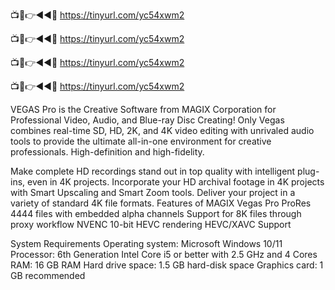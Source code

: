 📺📱👉◄◄🔴 https://tinyurl.com/yc54xwm2

📺📱👉◄◄🔴 https://tinyurl.com/yc54xwm2

📺📱👉◄◄🔴 https://tinyurl.com/yc54xwm2

📺📱👉◄◄🔴 https://tinyurl.com/yc54xwm2

VEGAS Pro is the Creative Software from MAGIX Corporation for Professional Video, Audio, and Blue-ray Disc Creating! Only Vegas combines real-time SD, HD, 2K, and 4K video editing with unrivaled audio tools to provide the ultimate all-in-one environment for creative professionals. High-definition and high-fidelity.

Make complete HD recordings stand out in top quality with intelligent plug-ins, even in 4K projects. Incorporate your HD archival footage in 4K projects with Smart Upscaling and Smart Zoom tools. Deliver your project in a variety of standard 4K file formats. Features of MAGIX Vegas Pro ProRes 4444 files with embedded alpha channels Support for 8K files through proxy workflow NVENC 10-bit HEVC rendering HEVC/XAVC Support

System Requirements Operating system: Microsoft Windows 10/11 Processor: 6th Generation Intel Core i5 or better with 2.5 GHz and 4 Cores RAM: 16 GB RAM Hard drive space: 1.5 GB hard-disk space Graphics card: 1 GB recommended
